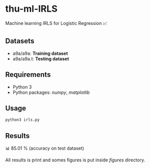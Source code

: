 # thu-ml-IRLS
Machine learning IRLS for Logistic Regression :chart_with_upwards_trend:

## Datasets
- a9a/a9a: __Training dataset__
- a9a/a9a.t: __Testing dataset__

## Requirements
- Python 3
- Python packages: _numpy_, _matplotlib_

## Usage
````bash
python3 irls.py
````

## Results
:bar_chart: 85.01 % (accuracy on test dataset)

All results is print and somes figures is put inside _figures_ directory.
